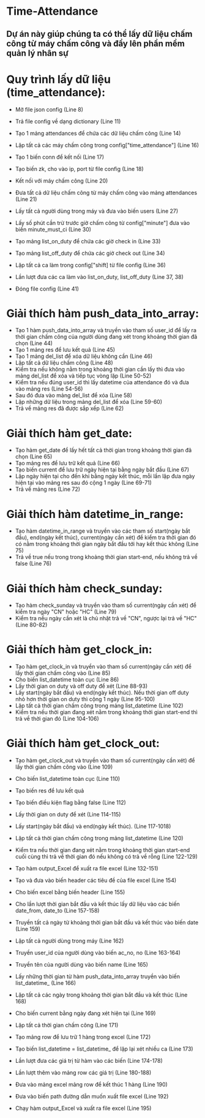# Time-Attendance
Dự án này giúp chúng ta có thể lấy dữ liệu chấm công từ máy chấm công và đẩy lên phần mềm quản lý nhân sự
---------------------------------------------------------------------------------------------------------
# Quy trình lấy dữ liệu (time_attendance):
- Mở file json config (Line 8)
- Trả file config về dạng dictionary (Line 11)


- Tạo 1 mảng attendances để chứa các dữ liệu chấm công (Line 14)
- Lặp tất cả các máy chấm công trong config["time_attendance"] (Line 16)
- Tạo 1 biến conn để kết nối (Line 17)
- Tạo biến zk, cho vào ip, port từ file config (Line 18)
- Kết nối với máy chấm công (Line 20)
- Đưa tất cả dữ liệu chấm công từ máy chấm công vào mảng attendances (Line 21)


- Lấy tất cả người dùng trong máy và đưa vào biến users (Line 27)


- Lấy số phút cần trừ trước giờ chấm công từ config["minute"] đưa vào biến minute_must_ci (Line 30)


- Tạo mảng list_on_duty để chứa các giờ check in (Line 33)
- Tạo mảng list_off_duty để chứa các giờ check out (Line 34)
- Lặp tất cả ca làm trong config["shift] từ file config (Line 36)
- Lần lượt đưa các ca làm vào list_on_duty, list_off_duty (Line 37, 38)


- Đóng file config (Line 41)


# Giải thích hàm push_data_into_array:
- Tạo 1 hàm push_data_into_array và truyền vào tham số user_id để lấy ra thời gian chấm công của người dùng đang xét trong khoảng thời gian đã chọn (Line 44)
- Tạo 1 mảng res để lưu kết quả (Line 45)
- Tạo 1 mảng del_list để xóa dữ liệu không cần (Line 46)
- Lặp tất cả dữ liệu chấm công (Line 48)
- Kiểm tra nếu không nằm trong khoảng thời gian cần lấy thì đưa vào mảng del_list để xóa và tiếp tục vòng lặp (Line 50-52)
- Kiểm tra nếu đúng user_id thì lấy datetime của attendance đó và đưa vào mảng res (Line 54-56)
- Sau đó đưa vào mảng del_list để xóa (Line 58)
- Lặp những dữ liệu trong mảng del_list để xóa (Line 59-60)
- Trả về mảng res đã được sắp xếp (Line 62)


# Giải thích hàm get_date:
- Tạo hàm get_date để lấy hết tất cả thời gian trong khoảng thời gian đã chọn (Line 65)
- Tạo mảng res để lưu trữ kết quả (Line 66)
- Tạo biến current để lưu trữ ngày hiện tại bằng ngày bắt đầu (Line 67)
- Lặp ngày hiện tại cho đến khi bằng ngày kết thúc, mỗi lần lặp đưa ngày hiện tại vào mảng res sau đó cộng 1 ngày (Line 69-71)
- Trả về mảng res (Line 72)


# Giải thích hàm datetime_in_range:
- Tạo hàm datetime_in_range và truyền vào các tham số start(ngày bắt đầu), end(ngày kết thúc), current(ngày cần xét) để kiểm tra thời gian đó có nằm trong khoảng thời gian ngày bắt đầu tới hay kết thúc không (Line 75)
- Trả về true nếu trong trong khoảng thời gian start-end, nếu không trả về false (Line 76)


# Giải thích hàm check_sunday:
- Tạo hàm check_sunday và truyền vào tham số current(ngày cần xét) để kiểm tra ngày "CN" hoặc "HC" (Line 79)
- Kiểm tra nếu ngày cần xét là chủ nhật trả về "CN", ngược lại trả về "HC" (Line 80-82)


# Giải thích hàm get_clock_in:
- Tạo hàm get_clock_in và truyền vào tham số current(ngày cần xét) để lấy thời gian chấm công vào (Line 85)
- Cho biến list_datetime toàn cục (Line 86)
- Lấy thời gian on duty và off duty để xét (Line 88-93)
- Lấy start(ngày bắt đầu) và end(ngày kết thúc). Nếu thời gian off duty nhỏ hơn thời gian on duty thì cộng 1 ngày (Line 95-100)
- Lặp tất cả thời gian chấm công trong mảng list_datetime (Line 102)
- Kiểm tra nếu thời gian đang xét nằm trong khoảng thời gian start-end thì trả về thời gian đó (Line 104-106)


# Giải thích hàm get_clock_out:
- Tạo hàm get_clock_out và truyền vào tham số current(ngày cần xét) để lấy thời gian chấm công vào (Line 109)
- Cho biến list_datetime toàn cục (Line 110)
- Tạo biến res để lưu kết quả
- Tạo biến điều kiện flag bằng false (Line 112) 
- Lấy thời gian on duty để xét (Line 114-115)
- Lấy start(ngày bắt đầu) và end(ngày kết thúc). (Line 117-1018)
- Lặp tất cả thời gian chấm công trong mảng list_datetime (Line 120)
- Kiểm tra nếu thời gian đang xét nằm trong khoảng thời gian start-end cuối cùng thì trả về thời gian đó nếu không có trả về rỗng (Line 122-129)


- Tạo hàm output_Excel để xuất ra file excel (Line 132-151)


- Tạo và đưa vào biến header các tiêu đề của file excel (Line 154)
- Cho biến excel bằng biến header (Line 155)


- Cho lần lượt thời gian bắt đầu và kết thúc lấy dữ liệu vào các biến date_from, date_to (Line 157-158)
- Truyền tất cả ngày từ khoảng thời gian bắt đầu và kết thúc vào biến date (Line 159)


- Lặp tất cả người dùng trong máy (Line 162)
- Truyền user_id của người dùng vào biến ac_no, no (Line 163-164)
- Truyền tên của người dùng vào biến name (Line 165)
- Lấy những thời gian từ hàm push_data_into_array truyền vào biến list_datetime_ (Line 166)

- Lặp tất cả các ngày trong khoảng thời gian bắt đầu và kết thúc (Line 168)
- Cho biến current bằng ngày đang xét hiện tại (Line 169)

- Lặp tất cả thời gian chấm công (Line 171)
- Tạo mảng row để lưu trữ 1 hàng trong excel (Line 172)
- Tạo biến list_datetime = list_datetime_ để lặp lại xét nhiều ca (Line 173)
- Lần lượt đưa các giá trị từ hàm vào các biến (Line 174-178)
- Lần lượt thêm vào mảng row các giá trị (Line 180-188)
- Đưa vào mảng excel mảng row để kết thúc 1 hàng (Line 190)


- Đưa vào biến path đường dẫn muốn xuất file excel (Line 192)
- Chạy hàm output_Excel và xuất ra file excel (Line 195)





